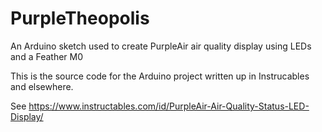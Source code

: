 # PurpleTheopolis
An Arduino sketch used to create PurpleAir air quality display using LEDs and a Feather M0

This is the source code for the Arduino project written up in Instrucables and elsewhere.

See https://www.instructables.com/id/PurpleAir-Air-Quality-Status-LED-Display/

